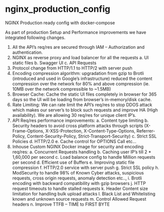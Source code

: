 # nginx_production_config
NGINX Production ready config with docker-compose

As part of production Setup and Performance improvements we have integrated following changes.
1.	All the API’s req/res are secured through IAM – Authorization and authentication.
2.	NGINX as reverse proxy and load balancer for all the requests 
a.	UI static files 
b.	Swagger UI
c.	API Requests
3.	Protocol change from HTTP/1.1 to HTTP/2 with server push 
4.	Encoding compression algorithm:  upgradation from gzip  to Brotli (introduced and used in Google’s infrastructure)  reduced the content compression over the network for 80% and above compression (ie. 10MB over the network compressible to ~1.5MB)
5.	Browser Cache: Cache the static UI files completely in browser for 365 days so the UI will be loading from browser’s in-memory/disk cache. 
6.	Rate Limiting: We can rate limit the API’s req/res to stop DDOS attack which makes our server’s to block such requests and improve HA (High availability). We are allowing 30 req/res for unique client IP’s.
7.	API Req/res performance improvements:
a.	Content type limiting
b.	Security headers to avoid cross platform attacks through scripts (X-Frame-Options, X-XSS-Protection, X-Content-Type-Options, Referrer-Policy, Content-Security-Policy, Strict-Transport-Security)
c.	Strict SSL Policies
d.	HTTP/2.0
e.	Cache control for OPTIONS Call etc…
8.	Inhouse Custom NGINX Docker image for security and encoding req/res: 
a.	Concurrent Requests handling
b.	Caching user IP’s till 2 * 1,60,000 per second
c.	Load balance config to handle Million requests per second
d.	Efficient use of Buffers
e.	Improving static file compression
f.	HTTP/2.0 service with server push
g.	Strict SSL policy
h.	ModSecurity to handle 98% of Known Cyber attacks, suspicious requests, cross origin requests, anomaly detection etc..,
i.	Brotli encoding with backward compatibility with gzip browsers
j.	HTTP request timeouts to handle stalled requests
k.	Header Content size limitation for handling bulk upload attacks
l.	Black List and Whitelisting known and unknown source requests
m.	Control Allowed Request headers
n.	Improve TTFB – TIME to FIRST BYTE
